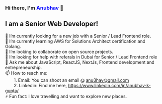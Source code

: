 ### Hi there, I'm <span style="color: blue;">Anubhav</span> 👋

## I am a Senior Web Developer!

🔭 I’m currently looking for a new job with a Senior / Lead Frontend role.<br>
🌱 I’m currently learning AWS for Solutions Architect certification and Golang.<br>
👯 I’m looking to collaborate on open source projects.<br>
🤔 I’m looking for help with referals in Dubai for Senior / Lead Frontend role<br>
💬 Ask me about JavaScript, ReactJS, NextJs, Frontend development and entrepreneurship.<br>
📫 How to reach me: <br>&emsp;&emsp;1. Email: You can shoot an email @ anu3hav@gmail.com<br>&emsp;&emsp;2. Linkedin: Find me here, https://www.linkedin.com/in/anubhav-k-gupta/<br>
⚡ Fun fact: I love travelling and want to explore new places.<br>

<!--
**Xperience0501/Xperience0501** is a ✨ _special_ ✨ repository because its `README.md` (this file) appears on your GitHub profile.

Here are some ideas to get you started:

- 🔭 I’m currently working on ...
- 🌱 I’m currently learning ...
- 👯 I’m looking to collaborate on ...
- 🤔 I’m looking for help with ...
- 💬 Ask me about ...
- 📫 How to reach me: ...
- 😄 Pronouns: ...
- ⚡ Fun fact: ...
-->
